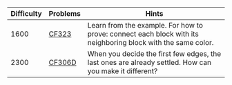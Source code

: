| Difficulty | Problems | Hints |
| -------- | -------- | -------- |
| 1600 | [CF323](https://codeforces.com/problemset/problem/323/A) | Learn from the example. For how to prove: connect each block with its neighboring block with the same color. |
| 2300 | [CF306D](https://codeforces.com/problemset/problem/306/D) | When you decide the first few edges, the last ones are already settled. How can you make it different? |